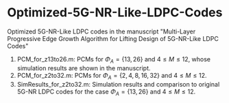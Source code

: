 # Optimized-5G-NR-Like-LDPC-Codes
Optimized 5G-NR-Like LDPC codes in the manuscript "Multi-Layer Progressive Edge Growth Algorithm for Lifting Design of 5G-NR-Like LDPC Codes"
1) PCM_for_z13to26.m: PCMs for $\Phi_A=\{13,26\}$ and $4\le M\le 12$, whose simulation results are shown in the manuscript.
2) PCM_for_z2to32.m: PCMs for $\Phi_A=\{2,4,8,16,32\}$ and $4\le M\le 12$.
3) SimResults_for_z2to32.m: Simulation results and comparison to original 5G-NR LDPC codes for the case $\Phi_A=\{13,26\}$ and $4\le M\le 12$.
